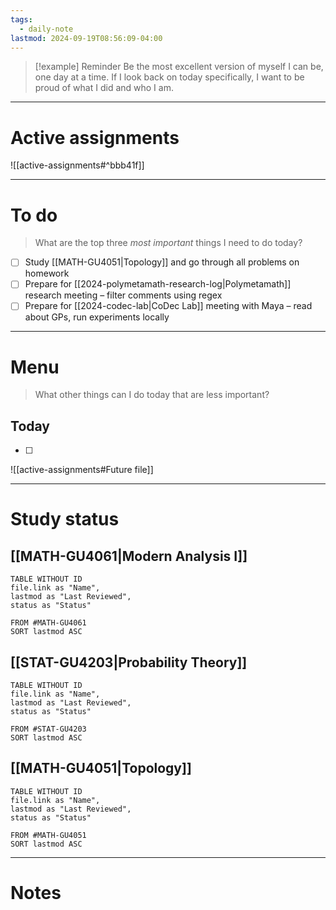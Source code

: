 ```yaml
---
tags:
  - daily-note
lastmod: 2024-09-19T08:56:09-04:00
---
```

>[!example] Reminder
>Be the most excellent version of myself I can be, one day at a time. If I look back on today specifically, I want to be proud of what I did and who I am.

---
# Active assignments

![[active-assignments#^bbb41f]]

---
# To do

> What are the top three *most important* things I need to do today?

- [ ] Study [[MATH-GU4051|Topology]] and go through all problems on homework
- [ ] Prepare for [[2024-polymetamath-research-log|Polymetamath]] research meeting – filter comments using regex
- [ ] Prepare for [[2024-codec-lab|CoDec Lab]] meeting with Maya – read about GPs, run experiments locally

----
# Menu

> What other things can I do today that are less important?
## Today

- [ ] 

![[active-assignments#Future file]]

---
# Study status

## [[MATH-GU4061|Modern Analysis I]]

```dataview
TABLE WITHOUT ID
file.link as "Name",
lastmod as "Last Reviewed",
status as "Status"

FROM #MATH-GU4061
SORT lastmod ASC
```

## [[STAT-GU4203|Probability Theory]]

```dataview
TABLE WITHOUT ID
file.link as "Name",
lastmod as "Last Reviewed",
status as "Status"

FROM #STAT-GU4203
SORT lastmod ASC
```

## [[MATH-GU4051|Topology]]

```dataview
TABLE WITHOUT ID
file.link as "Name",
lastmod as "Last Reviewed",
status as "Status"

FROM #MATH-GU4051 
SORT lastmod ASC
```

---
# Notes